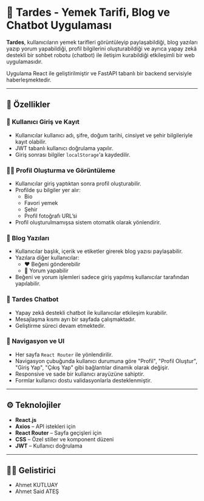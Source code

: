 # 🥘 Tardes - Yemek Tarifi, Blog ve Chatbot Uygulaması

**Tardes**, kullanıcıların yemek tarifleri görüntüleyip paylaşabildiği, blog yazıları yazıp yorum yapabildiği, profil bilgilerini oluşturabildiği ve ayrıca yapay zekâ destekli bir sohbet robotu (chatbot) ile iletişim kurabildiği etkileşimli bir web uygulamasıdır.

Uygulama React ile geliştirilmiştir ve FastAPI tabanlı bir backend servisiyle haberleşmektedir.

---

## 🚀 Özellikler

### 🔐 Kullanıcı Giriş ve Kayıt
- Kullanıcılar kullanıcı adı, şifre, doğum tarihi, cinsiyet ve şehir bilgileriyle kayıt olabilir.
- JWT tabanlı kullanıcı doğrulama yapılır.
- Giriş sonrası bilgiler `localStorage`'a kaydedilir.

### 🧑‍💼 Profil Oluşturma ve Görüntüleme
- Kullanıcılar giriş yaptıktan sonra profil oluşturabilir.
- Profilde şu bilgiler yer alır:
  - Bio
  - Favori yemek
  - Şehir
  - Profil fotoğrafı URL’si
- Profil oluşturulmamışsa sistem otomatik olarak yönlendirir.

### 📒 Blog Yazıları
- Kullanıcılar başlık, içerik ve etiketler girerek blog yazısı paylaşabilir.
- Yazılara diğer kullanıcılar:
  - ❤️ Beğeni gönderebilir
  - 💬 Yorum yapabilir
- Beğeni ve yorum işlemleri sadece giriş yapılmış kullanıcılar tarafından yapılabilir.

### 💬 Tardes Chatbot
- Yapay zekâ destekli chatbot ile kullanıcılar etkileşim kurabilir.
- Mesajlaşma kısmı ayrı bir sayfada çalışmaktadır.
- Geliştirme süreci devam etmektedir.

### 🧭 Navigasyon ve UI
- Her sayfa `React Router` ile yönlendirilir.
- Navigasyon çubuğunda kullanıcı durumuna göre "Profil", "Profil Oluştur", "Giriş Yap", "Çıkış Yap" gibi bağlantılar dinamik olarak değişir.
- Responsive ve sade bir kullanıcı arayüzüne sahiptir.
- Formlar kullanıcı dostu validasyonlarla desteklenmiştir.

---

## ⚙️ Teknolojiler

- **React.js**  
- **Axios** – API istekleri için  
- **React Router** – Sayfa geçişleri için  
- **CSS** – Özel stiller ve komponent düzeni  
- **JWT** – Kullanıcı doğrulama

---

## 👨‍💻 Gelistirici

- Ahmet KUTLUAY
- Ahmet Said ATEŞ
